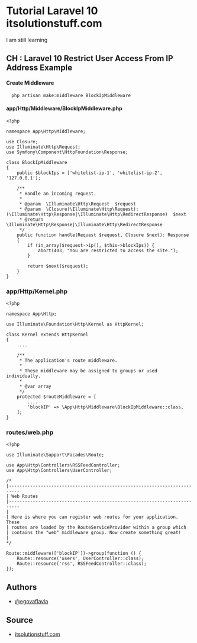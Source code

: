 
# Tutorial Laravel 10 itsolutionstuff.com

I am still learning



## CH : Laravel 10 Restrict User Access From IP Address Example

#### Create Middleware

```http
  php artisan make:middleware BlockIpMiddleware
```

#### app/Http/Middleware/BlockIpMiddleware.php

```http
<?php
  
namespace App\Http\Middleware;
  
use Closure;
use Illuminate\Http\Request;
use Symfony\Component\HttpFoundation\Response;
  
class BlockIpMiddleware
{
    public $blockIps = ['whitelist-ip-1', 'whitelist-ip-2', '127.0.0.1'];
  
    /**
     * Handle an incoming request.
     *
     * @param  \Illuminate\Http\Request  $request
     * @param  \Closure(\Illuminate\Http\Request): (\Illuminate\Http\Response|\Illuminate\Http\RedirectResponse)  $next
     * @return \Illuminate\Http\Response|\Illuminate\Http\RedirectResponse
     */
    public function handle(Request $request, Closure $next): Response
    {
        if (in_array($request->ip(), $this->blockIps)) {
            abort(403, "You are restricted to access the site.");
        }
  
        return $next($request);
    }
}
```

### app/Http/Kernel.php

```http 
<?php
  
namespace App\Http;
  
use Illuminate\Foundation\Http\Kernel as HttpKernel;
  
class Kernel extends HttpKernel
{
    ....
  
    /**
     * The application's route middleware.
     *
     * These middleware may be assigned to groups or used individually.
     *
     * @var array
     */
    protected $routeMiddleware = [
        ....
        'blockIP' => \App\Http\Middleware\BlockIpMiddleware::class,
    ];
}
```

### routes/web.php

```http
<?php
  
use Illuminate\Support\Facades\Route;
  
use App\Http\Controllers\RSSFeedController;
use App\Http\Controllers\UserController;
   
/*
|--------------------------------------------------------------------------
| Web Routes
|--------------------------------------------------------------------------
|
| Here is where you can register web routes for your application. These
| routes are loaded by the RouteServiceProvider within a group which
| contains the "web" middleware group. Now create something great!
|
*/
    
Route::middleware(['blockIP'])->group(function () {
    Route::resource('users', UserController::class);
    Route::resource('rss', RSSFeedController::class);
});
```


## Authors

- [@egovaflavia](https://www.github.com/egovaflavia)


## Source

 - [itsolutionstuff.com](https://www.itsolutionstuff.com/)
